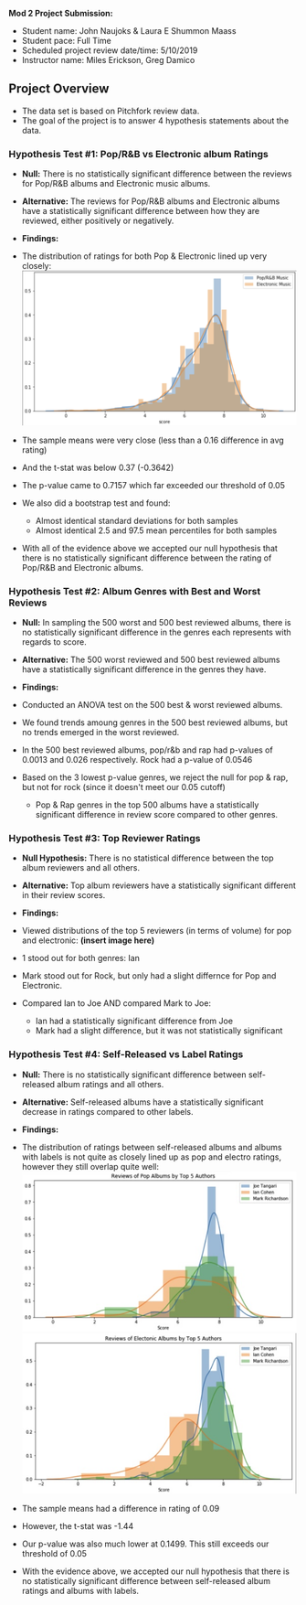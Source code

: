 **Mod 2 Project Submission:**

* Student name: John Naujoks & Laura E Shummon Maass
* Student pace: Full Time
* Scheduled project review date/time: 5/10/2019
* Instructor name: Miles Erickson, Greg Damico


## Project Overview
* The data set is based on Pitchfork review data. 
* The goal of the project is to answer 4 hypothesis statements about the data. 


### Hypothesis Test #1: Pop/R&B vs Electronic album Ratings

* **Null:** There is no statistically significant difference between the reviews for Pop/R&B albums and Electronic music albums.
* **Alternative:** The reviews for Pop/R&B albums and Electronic albums have a statistically significant difference between how they are reviewed, either positively or negatively.

* **Findings:**
* The distribution of ratings for both Pop & Electronic lined up very closely: 
![alt text](PopVsElectronic.png "Pop Electronic Chart")
* The sample means were very close (less than a 0.16 difference in avg rating)
* And the t-stat was below 0.37  (-0.3642)
* The p-value came to 0.7157 which far exceeded our threshold of 0.05
* We also did a bootstrap test and found:
    * Almost identical standard deviations for both samples
    * Almost identical 2.5 and 97.5 mean percentiles for both samples
* With all of the evidence above we accepted our null hypothesis that there is no statistically significant difference between the rating of Pop/R&B and Electronic albums.


### Hypothesis Test #2: Album Genres with Best and Worst Reviews 

* **Null:** In sampling the 500 worst and 500 best reviewed albums, there is no statistically significant difference in the genres each represents with regards to score. 
* **Alternative:** The 500 worst reviewed and 500 best reviewed albums have a statistically significant difference in the genres they have. 

* **Findings:**
* Conducted an ANOVA test on the 500 best & worst reviewed albums.
* We found trends amoung genres in the 500 best reviewed albums, but no trends emerged in the worst reviewed.
* In the 500 best reviewed albums, pop/r&b and rap had p-values of 0.0013 and 0.026 respectively. Rock had a p-value of 0.0546
* Based on the 3 lowest p-value genres, we reject the null for pop & rap, but not for rock (since it doesn't meet our 0.05 cutoff)
    * Pop & Rap genres in the top 500 albums have a statistically significant difference in review score compared to other genres.


### Hypothesis Test #3: Top Reviewer Ratings

* **Null Hypothesis:** There is no statistical difference between the top album reviewers and all others.
* **Alternative:** Top album reviewers have a statistically significant different in their review scores. 

* **Findings:**
* Viewed distributions of the top 5 reviewers (in terms of volume) for pop and electronic: 
**(insert image here)**
* 1 stood out for both genres: Ian
* Mark stood out for Rock, but only had a slight differnce for Pop and Electronic.
* Compared Ian to Joe AND compared Mark to Joe:
     * Ian had a statistically significant difference from Joe
     * Mark had a slight difference, but it was not statistically significant


### Hypothesis Test #4: Self-Released vs Label Ratings

* **Null:** There is no statistically significant difference between self-released album ratings and all others. 
* **Alternative:** Self-released albums have a statistically significant decrease in ratings compared to other labels.

* **Findings:**
* The distribution of ratings between self-released albums and albums with labels is not quite as closely lined up as pop and electro ratings, however they still overlap quite well: 
![alt text](PopTop5.jpg "Pop Electronic Chart")
![alt text](ElectronicTop5.jpg "Pop Electronic Chart")
* The sample means had a difference in rating of 0.09 
* However, the t-stat was -1.44 
* Our p-value was also much lower at 0.1499. This still exceeds our threshold of 0.05
* With the evidence above, we accepted our null hypothesis that there is no statistically significant difference between self-released album ratings and albums with labels. 
